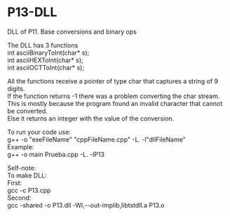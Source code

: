 # P13-DLL
DLL of P11. Base conversions and binary ops

The DLL has 3 functions  
int asciiBinaryToInt(char* s);  
int asciiHEXToInt(char* s);  
int asciiOCTToInt(char* s);  
  
All the functions receive a pointer of type char that captures a string of 9 digits.  
If the function returns -1 there was a problem converting the char stream. This is mostly because the program found an invalid character that cannot be converted.  
Else it returns an integer with the value of the conversion.  
  
To run your code use:  
g++ -o "exeFileName" "cppFileName.cpp" -L. -l"dllFileName"  
Example:  
g++ -o main Prueba.cpp -L. -lP13  
  
Self-note:  
To make DLL:  
First:  
gcc -c P13.cpp  
Second:  
gcc -shared -o P13.dll -Wl,--out-implib,libtstdll.a P13.o
